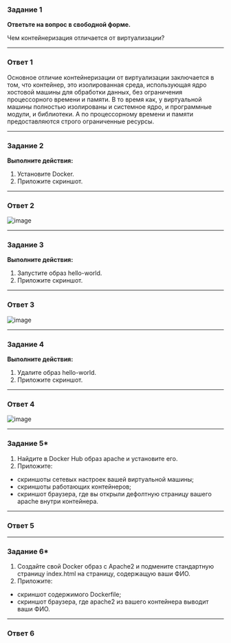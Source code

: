 ### Задание 1

**Ответьте на вопрос в свободной форме.** 

Чем контейнеризация отличается от виртуализации?

---
### Ответ 1
Основное отличие контейнеризации от виртуализации заключается в том, что контейнер, это изолированная среда, использующая ядро хостовой машины для обработки данных, без ограничения процессорного времени и памяти. В то время как, у виртуальной машины полностью изолированы и системное ядро, и программные модули, и библиотеки. А по процессорному времени и памяти предоставляются строго ограниченные ресурсы.

---

### Задание 2 

**Выполните действия:**

1. Установите Docker.
1. Приложите скриншот.

---
### Ответ 2

![image](https://github.com/Dk054/studies/assets/139000762/2d05e724-b043-4d26-8485-defc310d3f0d)

---
### Задание 3

**Выполните действия:**

1. Запустите образ hello-world.
1. Приложите скриншот.

---
### Ответ 3
![image](https://github.com/Dk054/studies/assets/139000762/b20426a1-8073-4356-89c8-d9ac60a84260)

---
### Задание 4 

**Выполните действия:**

1. Удалите образ hello-world.
1. Приложите скриншот.

---
### Ответ 4
![image](https://github.com/Dk054/studies/assets/139000762/fa09fb09-ebc6-4424-a6a1-0e86e8176e88)

---

### Задание 5*

1. Найдите в Docker Hub образ apache и установите его.
1. Приложите:
 * скриншоты сетевых настроек вашей виртуальной машины;
 * скриншоты работающих контейнеров;
 * скриншот браузера, где вы открыли дефолтную страницу вашего apache внутри контейнера.

---
### Ответ 5

---
### Задание 6*

1. Создайте свой Docker образ с Apache2 и подмените стандартную страницу index.html на страницу, содержащую ваши ФИО.
1. Приложите:
 * скриншот содержимого Dockerfile;
 * скриншот браузера, где apache2 из вашего контейнера выводит ваши ФИО.
---
### Ответ 6
